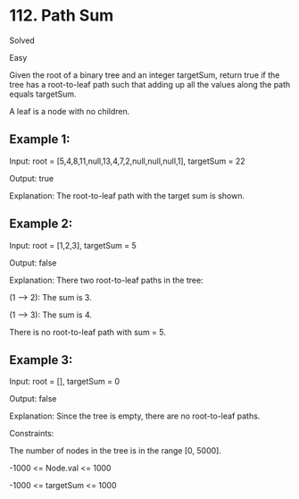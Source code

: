 # 112. Path Sum

Solved

Easy


Given the root of a binary tree and an integer targetSum, return true if the tree has a root-to-leaf path such that adding up all the values along the path equals targetSum.

A leaf is a node with no children.

 

## Example 1:


 Input: root = [5,4,8,11,null,13,4,7,2,null,null,null,1], targetSum = 22

Output: true

Explanation: The root-to-leaf path with the target sum is shown.

## Example 2:


Input: root = [1,2,3], targetSum = 5

Output: false

Explanation: There two root-to-leaf paths in the tree:

(1 --> 2): The sum is 3.

(1 --> 3): The sum is 4.

There is no root-to-leaf path with sum = 5.

## Example 3:

Input: root = [], targetSum = 0

Output: false

Explanation: Since the tree is empty, there are no root-to-leaf paths.
 

Constraints:

The number of nodes in the tree is in the range [0, 5000].

-1000 <= Node.val <= 1000

-1000 <= targetSum <= 1000
